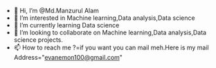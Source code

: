 - 👋 Hi, I’m @Md.Manzurul Alam
- 👀 I’m interested in Machine learning,Data analysis,Data science
- 🌱 I’m currently learning Data science
- 💞️ I’m looking to collaborate on Machine learning,Data analysis,Data science projects.
- 📫 How to reach me ?=if you want you can mail meh.Here is my mail Address="evanemon100@gmail.com"

<!---
evanemon1/evanemon1 is a ✨ special ✨ repository because its `README.md` (this file) appears on your GitHub profile.
You can click the Preview link to take a look at your changes.
--->
